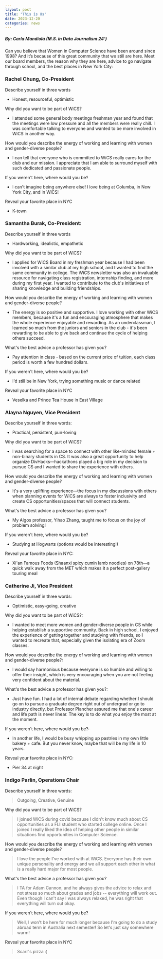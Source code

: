 ```yaml
---
layout: post
title: "This is Us"
date: 2023-12-20
categories: news
---
```


##### By: Carla Mandiola (M.S. in Data Journalism 24')

Can you believe that Women in Computer Science have been around since 1998? And it’s because of this great community that we still are here. Meet our board members, the reason why they are here, advice to go navigate through school, and the best places in New York City:

### Rachel Chung, Co-President
Describe yourself in three words
- Honest, resourceful, optimistic

Why did you want to be part of WiCS?
- I attended some general body meetings freshman year and found that the meetings were low pressure and all the members were really chill. I was comfortable talking to everyone and wanted to be more involved in WiCS in another way.

How would you describe the energy of working and learning with women and gender-diverse people?
- I can tell that everyone who is committed to WiCS really cares for the club and our mission. I appreciate that I am able to surround myself with such dedicated and passionate people.

If you weren't here, where would you be?
- I can't imagine being anywhere else! I love being at Columba, in New York City, and in WiCS!

Reveal your favorite place in NYC
- K-town


### Samantha Burak, Co-President:
Describe yourself in three words
- Hardworking, idealistic, empathetic

Why did you want to be part of WiCS?
- I applied for WiCS Board in my freshman year because I had been involved with a similar club at my high school, and I wanted to find the same community in college. The WiCS newsletter was also an invaluable resource for navigating class registration, internship finding, and more during my first year. I wanted to contribute to the club's initiatives of sharing knowledge and building friendships.

How would you describe the energy of working and learning with women and gender-diverse people?
- The energy is so positive and supportive. I love working with other WiCS members, because it's a fun and encouraging atmosphere that makes the whole experience enjoyable and rewarding. As an underclassman, I learned so much from the juniors and seniors in the club - it's been rewarding to be able to give back and continue the cycle of helping others succeed.

What's the best advice a professor has given you?
- Pay attention in class - based on the current price of tuition, each class period is worth a few hundred dollars.

If you weren't here, where would you be?
- I'd still be in New York, trying something music or dance related

Reveal your favorite place in NYC
- Veselka and Prince Tea House in East Village


### Alayna Nguyen, Vice President
Describe yourself in three words:
- Practical, persistent, pun-loving

Why did you want to be part of WiCS?
- I was searching for a space to connect with other like-minded female + non-binary students in CS. It was also a great opportunity to help organize DivHacks—hackathons played a big role in my decision to pursue CS and I wanted to share the experience with others.

How would you describe the energy of working and learning with women and gender-diverse people?
- It's a very uplifting experience—the focus in my discussions with others when planning events for WiCS are always to foster inclusivity and create CS opportunities/spaces that will connect students.

What's the best advice a professor has given you?
- My Algos professor, Yihao Zhang, taught me to focus on the joy of problem solving!

If you weren't here, where would you be?
- Studying at Hogwarts (potions would be interesting!)

Reveal your favorite place in NYC:
- Xi'an Famous Foods (Shaanxi spicy cumin lamb noodles) on 78th—a quick walk away from the MET which makes it a perfect post-gallery touring meal

### Catherine Ji, Vice President
Describe yourself in three words:
- Optimistic, easy-going, creative

Why did you want to be part of WiCS?:
- I wanted to meet more women and gender-diverse people in CS while helping establish a supportive community. Back in high school, I enjoyed the experience of getting together and studying with friends, so I wanted to recreate that, especially given the isolating era of Zoom classes.

How would you describe the energy of working and learning with women and gender-diverse people?:
- I would say harmonious because everyone is so humble and willing to offer their insight, which is very encouraging when you are not feeling very confident about the material.

What's the best advice a professor has given you?:
- Just have fun. I had a lot of internal debate regarding whether I should go on to pursue a graduate degree right out of undergrad or go to industry directly, but Professor Plancher assured me that one's career and life path is never linear. The key is to do what you enjoy the most at the moment.

If you weren't here, where would you be?:
- In another life, I would be busy whipping up pastries in my own little bakery + cafe. But you never know, maybe that will be my life in 10 years.

Reveal your favorite place in NYC:
- Pier 34 at night

### Indigo Parlin, Operations Chair
Describe yourself in three words:
>Outgoing, Creative, Genuine

Why did you want to be part of WiCS?
>I joined WiCS during covid because I didn't know much about CS opportunities as a FLI student who started college online. Once I joined I really liked the idea of helping other people in similar situations find opportunities in Computer Science.

How would you describe the energy of working and learning with women and gender-diverse people?
>I love the people I've worked with at WiCS. Everyone has their own unique personality and energy and we all support each other in what is a really hard major for most people.

What's the best advice a professor has given you?
>I TA for Adam Cannon, and he always gives the advice to relax and not stress so much about grades and jobs -- everything will work out. Even though I can't say I was always relaxed, he was right that everything will turn out okay.

If you weren't here, where would you be?
>Well, I won't be here for much longer because I'm going to do a study abroad term in Australia next semester! So let's just say somewhere warm!

Reveal your favorite place in NYC
>Scarr's pizza :)